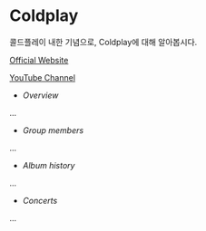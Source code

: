# Coldplay
콜드플레이 내한 기념으로, Coldplay에 대해 알아봅시다.

[Official Website](http://www.coldplay.com/ "Coldplay")


[YouTube Channel](https://www.youtube.com/user/ColdplayVEVO "YouTube Channel Official")


- *Overview*


...

- *Group members*


...

- *Album history*


...

- *Concerts*


...
